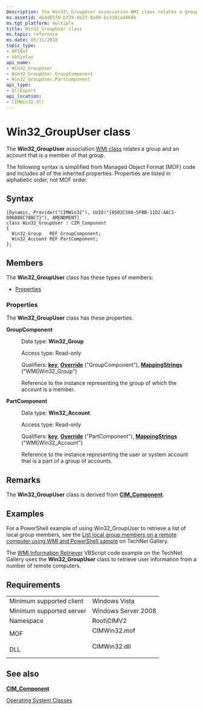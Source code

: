 ```yaml
---
Description: The Win32\_GroupUser association WMI class relates a group and an account that is a member of that group.
ms.assetid: 46dd65f0-b729-4b23-8a00-bc33d1a4868b
ms.tgt_platform: multiple
title: Win32_GroupUser class
ms.topic: reference
ms.date: 05/31/2018
topic_type: 
- APIRef
- kbSyntax
api_name: 
- Win32_GroupUser
- Win32_GroupUser.GroupComponent
- Win32_GroupUser.PartComponent
api_type: 
- DllExport
api_location: 
- CIMWin32.dll
---
```


# Win32\_GroupUser class

The **Win32\_GroupUser** association [WMI class](/windows/desktop/WmiSdk/retrieving-a-class) relates a group and an account that is a member of that group.

The following syntax is simplified from Managed Object Format (MOF) code and includes all of the inherited properties. Properties are listed in alphabetic order, not MOF order.

## Syntax

``` syntax
[Dynamic, Provider("CIMWin32"), UUID("{8502C508-5FBB-11D2-AAC1-006008C78BC7}"), AMENDMENT]
class Win32_GroupUser : CIM_Component
{
  Win32_Group   REF GroupComponent;
  Win32_Account REF PartComponent;
};
```

## Members

The **Win32\_GroupUser** class has these types of members:

-   [Properties](#properties)

### Properties

The **Win32\_GroupUser** class has these properties.

<dl> <dt>

**GroupComponent**
</dt> <dd> <dl> <dt>

Data type: **Win32\_Group**
</dt> <dt>

Access type: Read-only
</dt> <dt>

Qualifiers: [**key**](/windows/desktop/WmiSdk/key-qualifier), [**Override**](/windows/desktop/WmiSdk/standard-qualifiers) ("GroupComponent"), [**MappingStrings**](/windows/desktop/WmiSdk/standard-qualifiers) ("WMI\|Win32\_Group")
</dt> </dl>

Reference to the instance representing the group of which the account is a member.

</dd> <dt>

**PartComponent**
</dt> <dd> <dl> <dt>

Data type: **Win32\_Account**
</dt> <dt>

Access type: Read-only
</dt> <dt>

Qualifiers: [**key**](/windows/desktop/WmiSdk/key-qualifier), [**Override**](/windows/desktop/WmiSdk/standard-qualifiers) ("PartComponent"), [**MappingStrings**](/windows/desktop/WmiSdk/standard-qualifiers) ("WMI\|Win32\_Account")
</dt> </dl>

Reference to the instance representing the user or system account that is a part of a group of accounts.

</dd> </dl>

## Remarks

The **Win32\_GroupUser** class is derived from [**CIM\_Component**](cim-component.md).

## Examples

For a PowerShell example of using Win32\_GroupUser to retrieve a list of local group members, see the [List local group members on a remote computer using WMI and PowerShell sample](https://Gallery.TechNet.Microsoft.Com/List-local-group-members-762b48c5) on TechNet Gallery.

The [WMI Information Retriever](https://Gallery.TechNet.Microsoft.Com/e493376c-1286-456b-bd4b-4ac3b0e9bb45) VBScript code example on the TechNet Gallery uses the **Win32\_GroupUser** class to retrieve user information from a number of remote computers.

## Requirements



|                                     |                                                                                         |
|-------------------------------------|-----------------------------------------------------------------------------------------|
| Minimum supported client<br/> | Windows Vista<br/>                                                                |
| Minimum supported server<br/> | Windows Server 2008<br/>                                                          |
| Namespace<br/>                | Root\\CIMV2<br/>                                                                  |
| MOF<br/>                      | <dl> <dt>CIMWin32.mof</dt> </dl> |
| DLL<br/>                      | <dl> <dt>CIMWin32.dll</dt> </dl> |



## See also

<dl> <dt>

[**CIM\_Component**](cim-component.md)
</dt> <dt>

[Operating System Classes](/previous-versions//aa392727(v=vs.85))
</dt> </dl>

 

